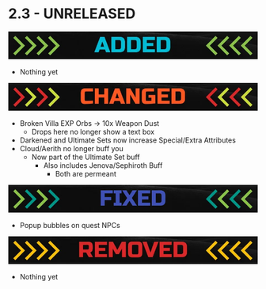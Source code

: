 # 2.3 - UNRELEASED

![](../.gitbook/assets/image%20%281%29.png)

* Nothing yet

![](../.gitbook/assets/image%20%282%29.png)

* Broken Villa EXP Orbs -&gt; 10x Weapon Dust
  * Drops here no longer show a text box
* Darkened and Ultimate Sets now increase Special/Extra Attributes
* Cloud/Aerith no longer buff you
  * Now part of the Ultimate Set buff
    * Also includes Jenova/Sephiroth Buff
      * Both are permeant

![](../.gitbook/assets/image%20%283%29.png)

* Popup bubbles on quest NPCs

![](../.gitbook/assets/image%20%284%29.png)

* Nothing yet

